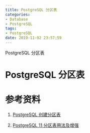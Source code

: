 ```yaml
---
title: PostgreSQL 分区表
categories:
- Database
- PostgreSQL
tags:
- PostgreSQL
date: 2019-11-02 23:57:59
---
```




 PostgreSQL 分区表

<!-- more -->

# PostgreSQL  分区表



# 参考资料

1. [PostgreSQL 创建分区表](https://blog.csdn.net/u010251897/article/details/80136995)

2. [PostgreSQL 11 分区表用法及增强](http://www.postgres.cn/news/viewone/1/347)

